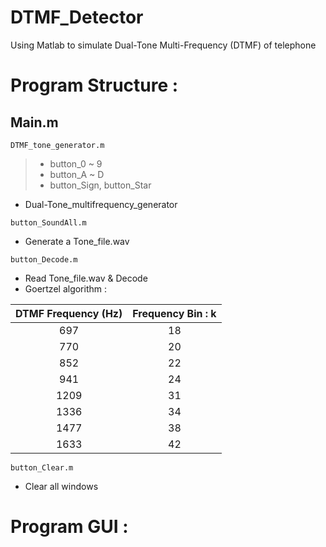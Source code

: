 # DTMF_Detector
Using Matlab to simulate Dual-Tone Multi-Frequency (DTMF) of telephone

# Program Structure :
## Main.m
```
DTMF_tone_generator.m
```
> * button_0 ~ 9
> * button_A ~ D
> * button_Sign, button_Star

* Dual-Tone_multifrequency_generator

```
button_SoundAll.m
```
* Generate a Tone_file.wav
```
button_Decode.m
```
* Read Tone_file.wav & Decode
* Goertzel algorithm :


| DTMF Frequency (Hz) | Frequency Bin : k |
|:-------------------:|:-----------------:|
| 697                 | 18                |
| 770                 | 20                |
| 852                 | 22                |
| 941                 | 24                |
| 1209                | 31                |
| 1336                | 34                |
| 1477                | 38                |
| 1633                | 42                |


```
button_Clear.m
```
* Clear all windows

# Program GUI :


